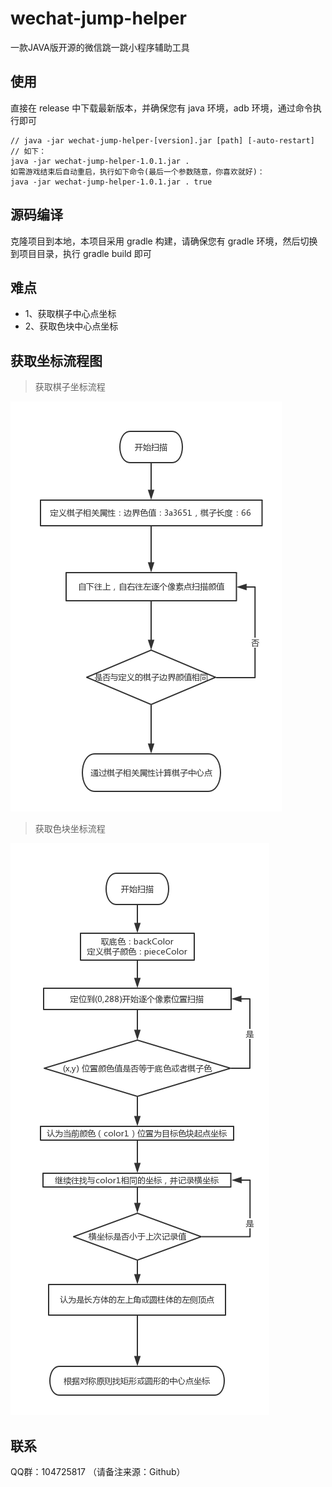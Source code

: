 # wechat-jump-helper
一款JAVA版开源的微信跳一跳小程序辅助工具

## 使用
直接在 release 中下载最新版本，并确保您有 java 环境，adb 环境，通过命令执行即可
```
// java -jar wechat-jump-helper-[version].jar [path] [-auto-restart]
// 如下：
java -jar wechat-jump-helper-1.0.1.jar .
如需游戏结束后自动重启，执行如下命令(最后一个参数随意，你喜欢就好)：
java -jar wechat-jump-helper-1.0.1.jar . true
```

## 源码编译
克隆项目到本地，本项目采用 gradle 构建，请确保您有 gradle 环境，然后切换到项目目录，执行 gradle build 即可

## 难点

* 1、获取棋子中心点坐标
* 2、获取色块中心点坐标

## 获取坐标流程图
> 获取棋子坐标流程

![image](https://github.com/Yunlong2cn/wechat-jump-helper/blob/master/assets/%E5%BE%AE%E4%BF%A1%E8%B7%B3%E4%B8%80%E8%B7%B3%EF%BC%8C%E6%89%BE%E6%A3%8B%E5%AD%90%E4%B8%AD%E5%BF%83%E7%82%B9.png)
> 获取色块坐标流程

![image](https://github.com/Yunlong2cn/wechat-jump-helper/blob/master/assets/%E5%BE%AE%E4%BF%A1%E8%B7%B3%E4%B8%80%E8%B7%B3%EF%BC%8C%E6%89%BE%E8%89%B2%E5%9D%97%E4%B8%AD%E5%BF%83%E7%82%B9.png)

## 联系

QQ群：104725817 （请备注来源：Github）
